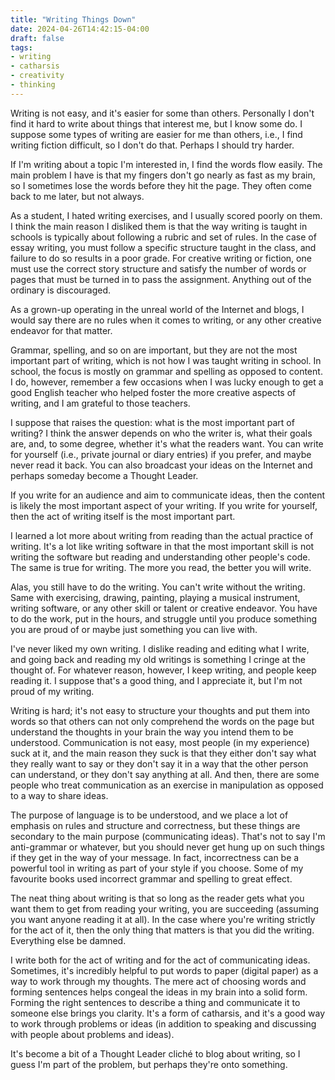 ```yaml
---
title: "Writing Things Down"
date: 2024-04-26T14:42:15-04:00
draft: false
tags:
- writing
- catharsis
- creativity
- thinking
---
```


Writing is not easy, and it's easier for some than others. Personally I don't
find it hard to write about things that interest me, but I know some do. I
suppose some types of writing are easier for me than others, i.e., I find
writing fiction difficult, so I don't do that. Perhaps I should try harder.

If I'm writing about a topic I'm interested in, I find the words flow easily.
The main problem I have is that my fingers don't go nearly as fast as my brain,
so I sometimes lose the words before they hit the page. They often come back to
me later, but not always.

As a student, I hated writing exercises, and I usually scored poorly on them. I
think the main reason I disliked them is that the way writing is taught in
schools is typically about following a rubric and set of rules. In the case of
essay writing, you must follow a specific structure taught in the class, and
failure to do so results in a poor grade. For creative writing or fiction, one
must use the correct story structure and satisfy the number of words or pages
that must be turned in to pass the assignment. Anything out of the ordinary is
discouraged.

As a grown-up operating in the unreal world of the Internet and blogs, I would
say there are no rules when it comes to writing, or any other creative endeavor
for that matter.

Grammar, spelling, and so on are important, but they are not the most important
part of writing, which is not how I was taught writing in school. In
school, the focus is mostly on grammar and spelling as opposed to content. I do,
however, remember a few occasions when I was lucky enough to get a good English
teacher who helped foster the more creative aspects of writing, and I am
grateful to those teachers.

I suppose that raises the question: what is the most important part of writing?
I think the answer depends on who the writer is, what their goals are, and, to
some degree, whether it's what the readers want. You can write for yourself
(i.e., private journal or diary entries) if you prefer, and maybe never read it
back. You can also broadcast your ideas on the Internet and perhaps someday
become a Thought Leader.

If you write for an audience and aim to communicate ideas, then the content is
likely the most important aspect of your writing. If you write for yourself,
then the act of writing itself is the most important part.

I learned a lot more about writing from reading than the actual practice of
writing. It's a lot like writing software in that the most important skill is
not writing the software but reading and understanding other people's code. The
same is true for writing. The more you read, the better you will write.

Alas, you still have to do the writing. You can't write without the writing.
Same with exercising, drawing, painting, playing a musical instrument, writing
software, or any other skill or talent or creative endeavor. You have to do the
work, put in the hours, and struggle until you produce something you are proud
of or maybe just something you can live with.

I've never liked my own writing. I dislike reading and editing what I write, and
going back and reading my old writings is something I cringe at the thought of.
For whatever reason, however, I keep writing, and people keep reading it. I
suppose that's a good thing, and I appreciate it, but I'm not proud of my
writing.

Writing is hard; it's not easy to structure your thoughts and put them into
words so that others can not only comprehend the words on the page but understand the thoughts in your brain the way you intend them to be understood.
Communication is not easy, most people (in my experience) suck at it, and the
main reason they suck is that they either don't say what they really want to say
or they don't say it in a way that the other person can understand, or they
don't say anything at all. And then, there are some people who treat communication as an exercise in manipulation as opposed to a way to share ideas.

The purpose of language is to be understood, and we place a lot of emphasis on
rules and structure and correctness, but these things are secondary to the main
purpose (communicating ideas). That's not to say I'm anti-grammar or whatever,
but you should never get hung up on such things if they get in the way of your
message. In fact, incorrectness can be a powerful tool in writing as part of
your style if you choose. Some of my favourite books used incorrect grammar and
spelling to great effect.

The neat thing about writing is that so long as the reader gets what you want
them to get from reading your writing, you are succeeding (assuming you want
anyone reading it at all). In the case where you're writing strictly for the act
of it, then the only thing that matters is that you did the writing. Everything
else be damned.

I write both for the act of writing and for the act of communicating ideas.
Sometimes, it's incredibly helpful to put words to paper (digital paper) as a
way to work through my thoughts. The mere act of choosing words and forming
sentences helps congeal the ideas in my brain into a solid form. Forming the right sentences to
describe a thing and communicate it to someone else brings you clarity. It's a
form of catharsis, and it's a good way to work through problems or ideas (in
addition to speaking and discussing with people about problems and ideas).

It's become a bit of a Thought Leader cliché to blog about writing, so I guess
I'm part of the problem, but perhaps they're onto something.
